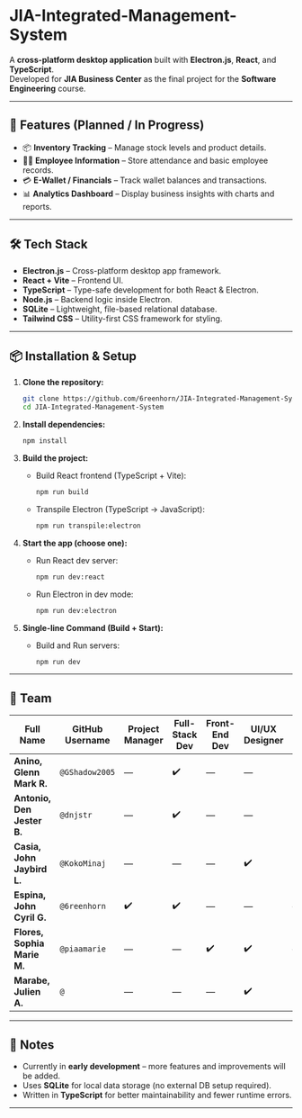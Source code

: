 # JIA-Integrated-Management-System

A **cross-platform desktop application** built with **Electron.js**, **React**, and **TypeScript**.  
Developed for **JIA Business Center** as the final project for the **Software Engineering** course.

---

## 🚀 Features (Planned / In Progress)

* 📦 **Inventory Tracking** – Manage stock levels and product details.
* 👨‍💼 **Employee Information** – Store attendance and basic employee records.
* 💳 **E-Wallet / Financials** – Track wallet balances and transactions.
* 📊 **Analytics Dashboard** – Display business insights with charts and reports.

---

## 🛠️ Tech Stack

* **Electron.js** – Cross-platform desktop app framework.
* **React + Vite** – Frontend UI.
* **TypeScript** – Type-safe development for both React & Electron.
* **Node.js** – Backend logic inside Electron.
* **SQLite** – Lightweight, file-based relational database.
* **Tailwind CSS** – Utility-first CSS framework for styling.

---

## 📦 Installation & Setup

1. **Clone the repository:**

   ```bash
   git clone https://github.com/6reenhorn/JIA-Integrated-Management-System.git
   cd JIA-Integrated-Management-System
   ```

2. **Install dependencies:**

   ```bash
   npm install
   ```

3. **Build the project:**

   * Build React frontend (TypeScript + Vite):

     ```bash
     npm run build
     ```
   * Transpile Electron (TypeScript → JavaScript):

     ```bash
     npm run transpile:electron
     ```

4. **Start the app (choose one):**

   * Run React dev server:

     ```bash
     npm run dev:react
     ```
   * Run Electron in dev mode:

     ```bash
     npm run dev:electron
     ```

5. **Single-line Command (Build + Start):**

    * Build and Run servers:
      ```bash
      npm run dev
      ```

---

## 👥 Team

| Full Name                   | GitHub Username | Project Manager | Full-Stack Dev | Front-End Dev | UI/UX Designer | QA | Documentation | Lead Role                       |
| --------------------------- | --------------- | --------------- | -------------- | ------------- | -------------- | -- | ------------- | ------------------------------- |
| **Anino, Glenn Mark R.**    | `@GShadow2005`             | —               | ✔️             | —             | —              | ✔️ | —             | Lead QA                         |
| **Antonio, Den Jester B.**  | `@dnjstr`             | —               | ✔️             | —             | —              | ✔️ | —             | —                               |
| **Casia, John Jaybird L.**  | `@KokoMinaj`             | —               | —              | —             | ✔️             | ✔️ | —             | —                               |
| **Espina, John Cyril G.**   | `@6reenhorn`    | ✔️              | ✔️             | —             | —              | —  | ✔️            | Lead Full-Stack / Documentation |
| **Flores, Sophia Marie M.** | `@piaamarie`             | —               | —              | ✔️            | ✔️             | —  | ✔️            | Lead UI/UX                      |
| **Marabe, Julien A.**       | `@`             | —               | —              | —             | ✔️             | ✔️ | —             | —                               |

---

## 📌 Notes

* Currently in **early development** – more features and improvements will be added.
* Uses **SQLite** for local data storage (no external DB setup required).
* Written in **TypeScript** for better maintainability and fewer runtime errors.

---

